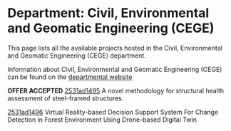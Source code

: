 # Department: **Civil, Environmental and Geomatic Engineering (CEGE)**

This page lists all the available projects hosted in the Civil, Environmental and Geomatic Engineering (CEGE) department.

Information about Civil, Environmental and Geomatic Engineering (CEGE) can be found on the [departmental website](https://www.ucl.ac.uk/civil-environmental-geomatic-engineering)

**OFFER ACCEPTED** [2531ad1495](../projects/2531ad1495.md) A novel methodology for structural health assessment of steel-framed structures.

[2531ad1496](../projects/2531ad1496.md) Virtual Reality-based Decision Support System For Change Detection in Forest Environment Using Drone-based Digital Twin

